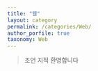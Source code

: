 ```yaml
---
title: "웹"
layout: category
permalink: /categories/Web/
author_porfile: true
taxonomy: Web
---
```


> 조언 지적 환영합니다